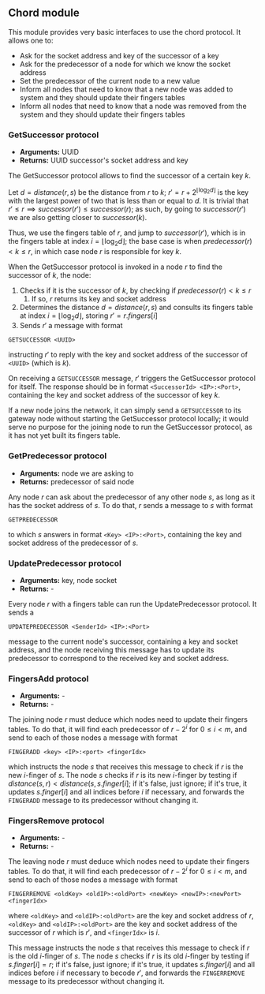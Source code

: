 ## Chord module

This module provides very basic interfaces to use the chord protocol. It allows one to:

- Ask for the socket address and key of the successor of a key
- Ask for the predecessor of a node for which we know the socket address
- Set the predecessor of the current node to a new value
- Inform all nodes that need to know that a new node was added to system and they should update their fingers tables
- Inform all nodes that need to know that a node was removed from the system and they should update their fingers tables

### GetSuccessor protocol

- **Arguments:** UUID
- **Returns:** UUID successor's socket address and key

The GetSuccessor protocol allows to find the successor of a certain key $k$.

Let $d = distance(r, s)$ be the distance from $r$ to $k$; $r' = r + 2^{\lfloor\log_2{d}\rfloor}$ is the key with the largest power of two that is less than or equal to $d$. It is trivial that $r' ≤ r \implies successor(r') ≤ successor(r)$; as such, by going to $successor(r')$ we are also getting closer to $successor(k)$.

Thus, we use the fingers table of $r$, and jump to $successor(r')$, which is in the fingers table at index $i=\lfloor \log_2{d} \rfloor$; the base case is when $predecessor(r) < k ≤ r$, in which case node $r$ is responsible for key $k$.

When the GetSuccessor protocol is invoked in a node $r$ to find the successor of $k$, the node:

1. Checks if it is the successor of $k$, by checking if $predecessor(r) < k ≤ r$
   1. If so, $r$ returns its key and socket address
2. Determines the distance $d = distance(r, s)$ and consults its fingers table at index $i = \lfloor \log_2{d} \rfloor$, storing $r' = r.fingers[i]$
3. Sends $r'$ a message with format
```
GETSUCCESSOR <UUID>
```
instructing $r'$ to reply with the key and socket address of the successor of `<UUID>` (which is $k$).

On receiving a `GETSUCCESSOR` message, $r'$ triggers the GetSuccessor protocol for itself. The response should be in format `<SuccessorId> <IP>:<Port>`, containing the key and socket address of the successor of key $k$.

If a new node joins the network, it can simply send a `GETSUCCESSOR` to its gateway node without starting the GetSuccessor protocol locally; it would serve no purpose for the joining node to run the GetSuccessor protocol, as it has not yet built its fingers table.

### GetPredecessor protocol

- **Arguments:** node we are asking to
- **Returns:** predecessor of said node

Any node $r$ can ask about the predecessor of any other node $s$, as long as it has the socket address of $s$. To do that, $r$ sends a message to $s$ with format

```
GETPREDECESSOR
```

to which $s$ answers in format `<Key> <IP>:<Port>`, containing the key and socket address of the predecessor of $s$.

### UpdatePredecessor protocol

- **Arguments:** key, node socket
- **Returns:** -

Every node $r$ with a fingers table can run the UpdatePredecessor protocol. It sends a

```
UPDATEPREDECESSOR <SenderId> <IP>:<Port>
```

message to the current node's successor, containing a key and socket address, and the node receiving this message has to update its predecessor to correspond to the received key and socket address.

### FingersAdd protocol

- **Arguments:** -
- **Returns:** -

The joining node $r$ must deduce which nodes need to update their fingers tables. To do that, it will find each predecessor of $r - 2^i$ for $0 ≤ i < m$, and send to each of those nodes a message with format

```
FINGERADD <key> <IP>:<port> <fingerIdx>
```

which instructs the node $s$ that receives this message to check if $r$ is the new $i$-finger of $s$. The node $s$ checks if $r$ is its new $i$-finger by testing if $distance(s, r) < distance(s, s.finger[i]$; if it's false, just ignore; if it's true, it updates $s.finger[i]$ and all indices before $i$ if necessary, and forwards the `FINGERADD` message to its predecessor without changing it.

### FingersRemove protocol

- **Arguments:** -
- **Returns:** -

The leaving node $r$ must deduce which nodes need to update their fingers tables. To do that, it will find each predecessor of $r - 2^i$ for $0 ≤ i < m$, and send to each of those nodes a message with format

```
FINGERREMOVE <oldKey> <oldIP>:<oldPort> <newKey> <newIP>:<newPort> <fingerIdx>
```

where `<oldKey>` and `<oldIP>:<oldPort>` are the key and socket address of $r$, `<oldKey>` and `<oldIP>:<oldPort>` are the key and socket address of the successor of $r$ which is $r'$, and `<fingerIdx>` is $i$.

This message instructs the node $s$ that receives this message to check if $r$ is the old $i$-finger of $s$. The node $s$ checks if $r$ is its old $i$-finger by testing if $s.finger[i] = r$; if it's false, just ignore; if it's true, it updates $s.finger[i]$ and all indices before $i$ if necessary to becode $r'$, and forwards the `FINGERREMOVE` message to its predecessor without changing it.
